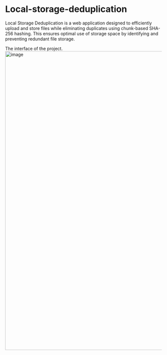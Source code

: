 # Local-storage-deduplication
Local Storage Deduplication is a web application designed to efficiently upload and store files while eliminating duplicates using chunk-based SHA-256 hashing. This ensures optimal use of storage space by identifying and preventing redundant file storage.

The interface of the project.
<img width="959" alt="image" src="https://github.com/priya88255/Local-storage-deduplication/assets/134779046/0404d2c1-6766-41d1-851d-98ff2a2875ec">
